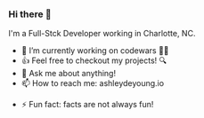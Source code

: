 ### Hi there 👋


I'm a Full-Stck Developer working in Charlotte, NC.

- 🔭 I’m currently working on codewars 🕵️‍♀️
- 👍 Feel free to checkout my projects! 🔍
- 💬 Ask me about anything!
- 📫 How to reach me: ashleydeyoung.io
<!-- - 😄 Pronouns: ... -->
- ⚡ Fun fact: facts are not always fun!


